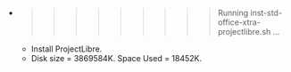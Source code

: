 * >>>>>>>>> Running inst-std-office-xtra-projectlibre.sh ...
  * Install ProjectLibre.
  * Disk size = 3869584K. Space Used = 18452K.
